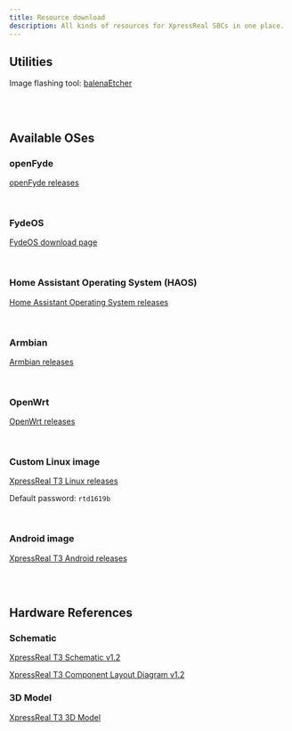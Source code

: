 ```yaml
---
title: Resource download
description: All kinds of resources for XpressReal SBCs in one place.
---
```


## Utilities

Image flashing tool: [balenaEtcher](https://etcher.balena.io)

<br>
<br>

## Available OSes

### openFyde

[openFyde releases](https://github.com/openFyde/overlay-xpressreal-openfyde/releases)

<br>

### FydeOS

[FydeOS download page](https://fydeos.io/download/device/xpressreal-fydeos/)

<br>

### Home Assistant Operating System (HAOS)

[Home Assistant Operating System releases](https://github.com/XpressReal/Home-Assistant-Operating-System/releases/)

<br>

### Armbian

[Armbian releases](https://github.com/XpressReal/armbian-build/releases/)

<br>

### OpenWrt

[OpenWrt releases](https://github.com/XpressReal/openwrt/releases)

<br>

### Custom Linux image

[XpressReal T3 Linux releases](https://github.com/xpressreal/linux-sdk/releases)

Default password: `rtd1619b`

<br>

### Android image

[XpressReal T3 Android releases](https://github.com/xpressreal/android-image/releases)


<br>
<br>

## Hardware References

### Schematic

[XpressReal T3 Schematic v1.2](https://github.com/XpressReal/xpressreal/blob/main/hw/XpressReal_V1.2.pdf)

[XpressReal T3 Component Layout Diagram v1.2](https://github.com/XpressReal/xpressreal/blob/main/hw/XpressReal_V1.20_component_diagram.pdf)

### 3D Model

[XpressReal T3 3D Model](../../../assets/xpressreal-3d-model.stp)
